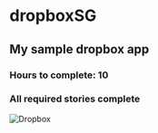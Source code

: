 # dropboxSG

## My sample dropbox app

### Hours to complete: 10

### All required stories complete

![Dropbox](http://i.imgur.com/rPmNmpd.gif)
